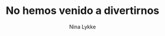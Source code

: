---
title: "No hemos venido a divertirnos"
subtitle: ""
description: ""
layout: book
author: Nina Lykke
started: 2025-01-06
read: 2025-01-13
status: read
rating: 0
color: 
cover: 
pages: 256
progress: 0
link: https://gatopardoediciones.es/libros/no-hemos-venido-a-pasarlo-bien/
---